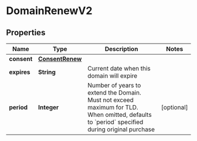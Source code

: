 

# DomainRenewV2


## Properties

| Name | Type | Description | Notes |
|------------ | ------------- | ------------- | -------------|
|**consent** | [**ConsentRenew**](ConsentRenew.md) |  |  |
|**expires** | **String** | Current date when this domain will expire |  |
|**period** | **Integer** | Number of years to extend the Domain. Must not exceed maximum for TLD. When omitted, defaults to &#x60;period&#x60; specified during original purchase |  [optional] |



